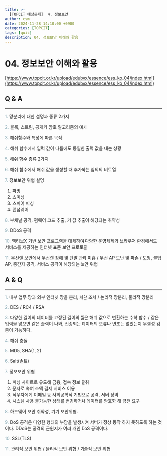 ```yaml
---
title: >-
  [TOPCIT 예상문제]  4. 정보보안
author: csm
date: 2024-11-28 14:10:00 +0900
categories: [TOPCIT]
tags: [quiz]
description: 04. 정보보안 이해와 활용
---
```


# 04. 정보보안 이해와 활용

[https://www.topcit.or.kr/upload/edubox/essence/ess_ko_04/index.html](https://www.topcit.or.kr/upload/edubox/essence/ess_ko_04/index.html)


## Q & A
---
<span style="color:#85a8b4"> 1.</span> 망분리에 대한 설명과 종류 2가지

<span style="color:#85a8b4"> 2.</span> 블록, 스트림, 공개키 암호 알고리즘의 예시    

<span style="color:#85a8b4"> 3.</span> 해쉬함수와 특성에 따른 목적    

<span style="color:#85a8b4"> 4.</span> 해쉬 함수에서 입력 값이 다름에도 동일한 출력 값을 내는 상황      

<span style="color:#85a8b4"> 5.</span> 해쉬 함수 종류 2가지       

<span style="color:#85a8b4"> 6.</span> 해쉬 함수에서 해쉬 값을 생성할 때 추가되는 임의의 비트열    

<span style="color:#85a8b4"> 7.</span> 정보보안 위협 설명  
1) 파밍  
2) 스미싱  
3) 스피어 피싱  
4) 랜섬웨어    

<span style="color:#85a8b4"> 8.</span> 부채널 공격, 펌웨어 코드 추출, 키 값 추출이 해당되는 취약성  

<span style="color:#85a8b4"> 9.</span> DDoS 공격      

<span style="color:#85a8b4"> 10.</span> 액티브X 기반 보안 프로그램을 대체하여 다양한 운영체제와 브라우저 환경에서도 서비스를 제공하는 인터넷 표준 보안 프로토콜    

<span style="color:#85a8b4"> 11.</span> 무선랜 보안에서 무선랜 장애 및 단말 관리 미흡 / 무선 AP 도난 및 파손 / 도청, 불법 AP, 중간자 공격, 서비스 공격이 해당되는 보안 위협    

## A & Q
---
<span style="color:#85a8b4"> 1.</span> 내부 업무 망과 외부 인터넷 망을 분리, 차단 조치 / 논리적 망분리, 물리적 망분리

<span style="color:#85a8b4"> 2.</span> DES / RC4 / RSA    

<span style="color:#85a8b4"> 3.</span> 다양한 길이의 데이터를 고정된 길이의 짧은 해쉬 값으로 변환하는 수학 함수 / 같은 입력을 넣으면 같은 출력이 나와, 전송되는 데이터의 오류나 변조는 없었는지 무결성 검증이 가능하다.   
    
<span style="color:#85a8b4"> 4.</span> 해쉬 충돌      

<span style="color:#85a8b4"> 5.</span> MD5, SHA(1, 2)       

<span style="color:#85a8b4"> 6.</span> Salt(솔트)    

<span style="color:#85a8b4"> 7.</span> 정보보안 위협  
1) 피싱 사이트로 유도해 금융, 접속 정보 탈취  
2) 문자로 속여 소액 결제 서비스 이용  
3) 직무자에게 이메일 등 사회공학적 기법으로 공격, 서버 장악  
4) 시스템 사용 불가능한 상태를 변경하거나 데이터를 암호화 해 금전 요구  

<span style="color:#85a8b4"> 8.</span> 하드웨어 보안 취약성, 기기 보안위협.

<span style="color:#85a8b4"> 9.</span> DoS 공격은 다양한 형태의 부담을 발생시켜 서버가 정상 동작 하지 못하도록 하는 것이다. DDoS는 공격의 근원지가 여러 개인 DoS 공격이다.      

<span style="color:#85a8b4"> 10.</span> SSL(TLS)

<span style="color:#85a8b4"> 11.</span> 관리적 보안 위협 / 물리적 보안 위협 / 기술적 보안 위협    
